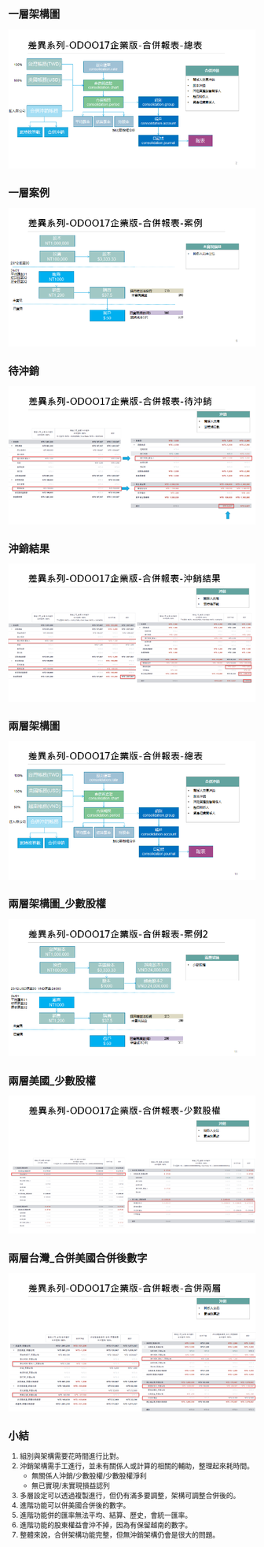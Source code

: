 ## 一層架構圖
![Alt text](https://github.com/ksharry/2024-ODOO17-Enterprise-Plan/blob/main/pic/F172301.png?raw=true)

## 一層案例
![Alt text](https://github.com/ksharry/2024-ODOO17-Enterprise-Plan/blob/main/pic/F172302.png?raw=true)

## 待沖銷
![Alt text](https://github.com/ksharry/2024-ODOO17-Enterprise-Plan/blob/main/pic/F172303.png?raw=true)

## 沖銷結果
![Alt text](https://github.com/ksharry/2024-ODOO17-Enterprise-Plan/blob/main/pic/F172304.png?raw=true)

## 兩層架構圖
![Alt text](https://github.com/ksharry/2024-ODOO17-Enterprise-Plan/blob/main/pic/F172305.png?raw=true)

## 兩層架構圖_少數股權
![Alt text](https://github.com/ksharry/2024-ODOO17-Enterprise-Plan/blob/main/pic/F172306.png?raw=true)

## 兩層美國_少數股權
![Alt text](https://github.com/ksharry/2024-ODOO17-Enterprise-Plan/blob/main/pic/F172307.png?raw=true)

## 兩層台灣_合併美國合併後數字
![Alt text](https://github.com/ksharry/2024-ODOO17-Enterprise-Plan/blob/main/pic/F172308.png?raw=true)

## 小結
1. 組別與架構需要花時間進行比對。
2. 沖銷架構需手工進行，並未有關係人或計算的相關的輔助，整理起來耗時間。
   + 無關係人沖銷/少數股權/少數股權淨利
   + 無已實現/未實現損益認列
3. 多層設定可以透過複製進行，但仍有滿多要調整，架構可調整合併後的。
4. 進階功能可以併美國合併後的數字。
5. 進階功能併的匯率無法平均、結算、歷史，會統一匯率。
6. 進階功能的股東權益會沖不掉，因為有保留越南的數字。
7. 整體來說，合併架構功能完整，但無沖銷架構仍會是很大的問題。
